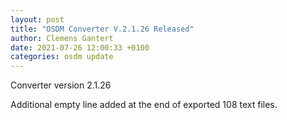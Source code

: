 ```yaml
---
layout: post
title: "OSDM Converter V.2.1.26 Released"
author: Clemens Gantert
date: 2021-07-26 12:00:33 +0100
categories: osdm update
---
```

Converter version 2.1.26

Additional empty line added at the end of exported 108 text files.
